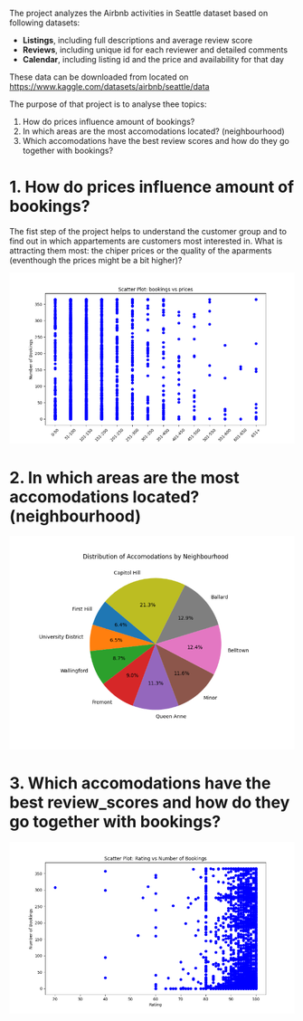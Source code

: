 
The project analyzes the Airbnb activities in Seattle dataset based on following datasets:

- **Listings**, including full descriptions and average review score
- **Reviews**, including unique id for each reviewer and detailed comments
- **Calendar**, including listing id and the price and availability for that day

These data can be downloaded from located on https://www.kaggle.com/datasets/airbnb/seattle/data

The purpose of that project is to analyse thee topics:

1. How do prices influence amount of bookings?
2. In which areas are the most accomodations located? (neighbourhood)
3. Which accomodations have the best review scores and how do they go together with bookings?


# 1. How do prices influence amount of bookings?

The fist step of the project helps to understand the customer group and to find out in which appartements are customers most interested in.
What is attracting them most: the chiper prices or the quality of the aparments (eventhough the prices might be a bit higher)?



![Picture1](booking_vs_prices.png)

# 2. In which areas are the most accomodations located? (neighbourhood)

![Picture2](distribution_of_accomodations.png)

# 3. Which accomodations have the best review_scores and how do they go together with bookings?

![Picture3](rating_vs_bookings.png)
